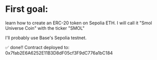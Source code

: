 # First goal:

learn how to create an ERC-20 token on Sepolia ETH. I will call it "Smol
Universe Coin" with the ticker "SMOL"

I'll probably use Base's Sepolia testnet.

✅ done!! Contract deployed to: 0x7fab2E6A6252E11B3D8dF05cf3F9dC776a1bC184
